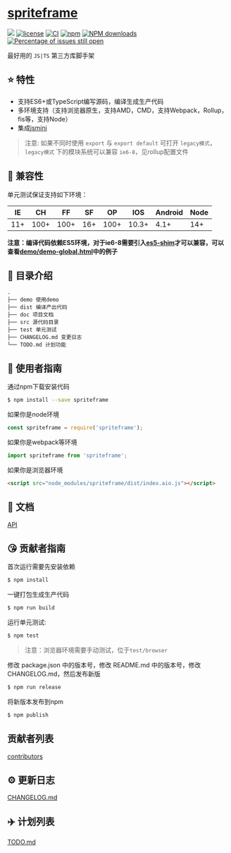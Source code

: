 # [spriteframe](https://github.com/CNLHB/spriteframe)

[![](https://img.shields.io/badge/Powered%20by-jslib%20base-brightgreen.svg)](https://github.com/yanhaijing/jslib-base)
[![license](https://img.shields.io/badge/license-MIT-blue.svg)](https://github.com/CNLHB/spriteframe/blob/master/LICENSE)
[![CI](https://github.com/CNLHB/spriteframe/actions/workflows/ci.yml/badge.svg?branch=master)](https://github.com/CNLHB/spriteframe/actions/workflows/ci.yml)
[![npm](https://img.shields.io/badge/npm-0.1.0-orange.svg)](https://www.npmjs.com/package/spriteframe)
[![NPM downloads](http://img.shields.io/npm/dm/spriteframe.svg?style=flat-square)](http://www.npmtrends.com/spriteframe)
[![Percentage of issues still open](http://isitmaintained.com/badge/open/CNLHB/spriteframe.svg)](http://isitmaintained.com/project/CNLHB/spriteframe 'Percentage of issues still open')

最好用的 `JS|TS` 第三方库脚手架

## :star: 特性

- 支持ES6+或TypeScript编写源码，编译生成生产代码
- 多环境支持（支持浏览器原生，支持AMD，CMD，支持Webpack，Rollup，fis等，支持Node）
- 集成[jsmini](https://github.com/jsmini)

> 注意: 如果不同时使用 `export` 与 `export default` 可打开 `legacy模式`，`legacy模式` 下的模块系统可以兼容 `ie6-8`，见rollup配置文件

## :pill: 兼容性

单元测试保证支持如下环境：

| IE  | CH   | FF   | SF  | OP   | IOS   | Android | Node |
| --- | ---- | ---- | --- | ---- | ----- | ------- | ---- |
| 11+ | 100+ | 100+ | 16+ | 100+ | 10.3+ | 4.1+    | 14+  |

**注意：编译代码依赖ES5环境，对于ie6-8需要引入[es5-shim](http://github.com/es-shims/es5-shim/)才可以兼容，可以查看[demo/demo-global.html](./demo/demo-global.html)中的例子**

## :open_file_folder: 目录介绍

```
.
├── demo 使用demo
├── dist 编译产出代码
├── doc 项目文档
├── src 源代码目录
├── test 单元测试
├── CHANGELOG.md 变更日志
└── TODO.md 计划功能
```

## :rocket: 使用者指南

通过npm下载安装代码

```bash
$ npm install --save spriteframe
```

如果你是node环境

```js
const spriteframe = require('spriteframe');
```

如果你是webpack等环境

```js
import spriteframe from 'spriteframe';
```

如果你是浏览器环境

```html
<script src="node_modules/spriteframe/dist/index.aio.js"></script>
```

## :bookmark_tabs: 文档

[API](./doc/api.md)

## :kissing_heart: 贡献者指南

首次运行需要先安装依赖

```bash
$ npm install
```

一键打包生成生产代码

```bash
$ npm run build
```

运行单元测试:

```bash
$ npm test
```

> 注意：浏览器环境需要手动测试，位于`test/browser`

修改 package.json 中的版本号，修改 README.md 中的版本号，修改 CHANGELOG.md，然后发布新版

```bash
$ npm run release
```

将新版本发布到npm

```bash
$ npm publish
```

## 贡献者列表

[contributors](https://github.com/CNLHB/spriteframe/graphs/contributors)

## :gear: 更新日志

[CHANGELOG.md](./CHANGELOG.md)

## :airplane: 计划列表

[TODO.md](./TODO.md)

